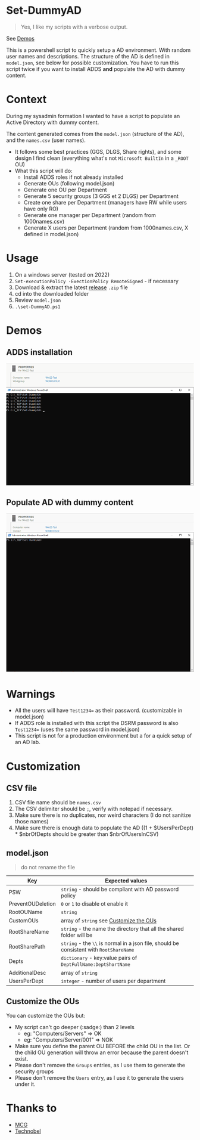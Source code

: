 # Set-DummyAD

> Yes, I like my scripts with a verbose output.

See [Demos](#demos)

This is a powershell script to quickly setup a AD environment. With random user names and descriptions. The structure of the AD is defined in `model.json`, see below for possible customization. You have to run this script twice if you want to install ADDS **and** populate the AD with dummy content.

# Context

During my sysadmin formation I wanted to have a script to populate an Active Directory with dummy content.

The content generated comes from the `model.json` (structure of the AD), and the `names.csv` (user names).
- It follows some best practices (GGS, DLGS, Share rights), and some design I find clean (everything what's not `Microsoft BuiltIn` in a `_ROOT` OU)
- What this script will do:
    - Install ADDS roles if not already installed
    - Generate OUs (following model.json)
    - Generate one OU per Department
    - Generate 5 security groups (3 GGS et 2 DLGS) per Department
    - Create one share per Department (managers have RW while users have only RO)
    - Generate one manager per Department (random from 1000names.csv)
    - Generate X users per Department (random from 1000names.csv, X defined in model.json)

# Usage

1. On a windows server (tested on 2022)
2. `Set-executionPolicy -ExectionPolicy RemoteSigned` - if necessary
3. Download & extract the latest [release](https://www.) `.zip` file 
4. cd into the downloaded folder
5. Review `model.json`
6. `.\set-DummyAD.ps1`

# Demos

## ADDS installation

![ADDS installation](./gifs/Set-DummyAD_ADDSRole.gif)

## Populate AD with dummy content

![AD Population](./gifs/Set-DummyAD_PopulateAD.gif)

# Warnings

- All the users will have `Test1234=` as their password. (customizable in model.json)  
- If ADDS role is installed with this script the DSRM password is also `Test1234=` (uses the same password in model.json)
- This script is not for a production environment but a for a quick setup of an AD lab.

# Customization

## CSV file

1. CSV file name should be `names.csv`
2. The CSV delimiter should be `;`, verify with notepad if necessary.
3. Make sure there is no duplicates, nor weird characters (I do not sanitize those names)
4. Make sure there is enough data to populate the AD ((1 + $UsersPerDept) * $nbrOfDepts should be greater than $nbrOfUsersInCSV)

## model.json

> do not rename the file

|Key|Expected values|
|-|-|
|PSW|`string` - should be compliant with AD password policy|
|PreventOUDeletion|`0` or `1` to disable ot enable it|
|RootOUName|`string`|
|CustomOUs| array of `string` see [Customize the OUs](#customize-the-ous)|
|RootShareName|`string` - the name the directory that all the shared folder will be|
|RootSharePath|`string` - the `\\` is normal in a json file, should be consistent with `RootShareName`|
|Depts|`dictionary` - key:value pairs of `DeptFullName:DeptShortName`|
|AdditionalDesc|array of `string`|
|UsersPerDept|`integer` - number of users per department|

## Customize the OUs

You can customize the OUs but:
- My script can't go deeper (:sadge:) than 2 levels
    - eg: "Computers/Servers" => OK
    - eg: "Computers/Server/001" => NOK
- Make sure you define the parent OU BEFORE the child OU in the list. Or the child OU generation will throw an error because the parent doesn't exist.
- Please don't remove the `Groups` entries, as I use them to generate the security groups
- Please don't remove the `Users` entry, as I use it to generate the users under it.


# Thanks to 

- [MCG](https://www.mcg.be/en)
- [Technobel](https://www.technobel.be/fr/)
